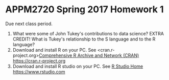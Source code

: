 # APPM2720 Spring 2017 Homework 1 

Due next class period.

1. What were some of John Tukey's contributions to data science? 
  EXTRA CREDIT! What is Tukey's relationship to the S language and to the R language?
2. Download and install R on your PC. See <cran.r-project.org>[Comprehensive R Archive and Network (CRAN)](https://cran.r-project.org)  https://cran.r-project.org
3. Download and install R studio on your PC. See [R Studio Home](https://www.rstudio.com)  https://www.rstudio.com 
